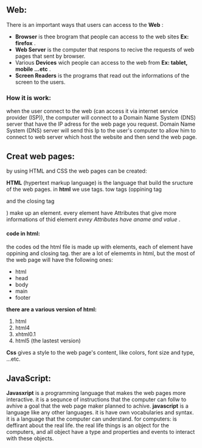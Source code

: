 ## Web:
There is an important ways that users can access to the **Web** :
- **Browser** is thee brogram that people can access to the web sites **Ex: firefox** .
- **Web Server** is the computer that respons to recive the requests of web pages that sent by browser.
- Various **Devices** wich people can access to the web from **Ex: tablet, mobile ...etc** .
- **Screen Readers** is the  programs that read out the informations of the screen to the users.
### How it is work:
when the user connect to the web (can access it via internet service provider (ISP)), the computer will connect to a Domain Name System (DNS) server that have the IP adress for the web page you request. Domain Name System (DNS) server will send this Ip to the user's computer to allow him to connect to web server which host the website and then send the web page.

## Creat web pages:
by using HTML and CSS the web pages can be created:
 
 **HTML** (hypertext markup language) is the language that build the sructure of the web pages.
 in **html** we use tags. tow tags (oppining tag<p> and the closing tag</p>) make up an element.
 every element have Attributes that give more informations of thid element _evrey Attributes have aname and value_ . 
#### code in html:
the codes od the html file is made up with elements, each of element have oppining and closing tag.
ther are a lot of elememts in html, but the most of the web page will have the following ones:
- html
- head
- body
- main
- footer
 
 **there are a various version of html:**
1. html
2. html4
3. xhtml0.1
4. html5 (the lastest version)

**Css**  gives a style to the web page's content, like colors, font size and type, ...etc.

## JavaScript:
**Javasxript** is a programming language that makes the web pages more interactive. it is a sequnce of instructions that the computer can follw to avhive a goal that the web page maker planned to achive.
**javascript** is a language like any other languages. it is have own vocabularies and syntax. it is a language that the computer can understand.
for computers: is deffirant about the real life. the real life things is an object for the computers, and all object have a type and properties and events to interact with these objects.

